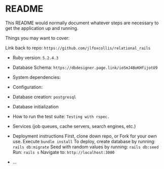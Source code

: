 # README

This README would normally document whatever steps are necessary to get the
application up and running.

Things you may want to cover:

Link back to repo: `https://github.com/jlfoxcollis/relational_rails`

* Ruby version: `5.2.4.3`

* Database Schema: `https://dbdesigner.page.link/ioSmJ4BoKHfijotU9`

* System dependencies:

* Configuration:

* Database creation: `postgresql`

* Database initialization

* How to run the test suite: `Testing with rspec.`

* Services (job queues, cache servers, search engines, etc.)

* Deployment instructions
  First, clone down repo, or Fork for your own use.  Execute `bundle install`
  To deploy, create database by running: `rails db:migrate`
  Seed with random values by running: `rails db:seed`
  Run: `rails s`
  Navigate to: `http://localhost:3000`

* ...

